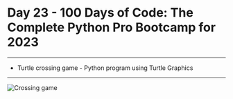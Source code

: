 # Day 23 - 100 Days of Code: The Complete Python Pro Bootcamp for 2023
---
- Turtle crossing game - Python program using Turtle Graphics
---
![Crossing game](https://i.ytimg.com/vi/nl9BCHzkyvY/sddefault.jpg?v=63eb6840)
